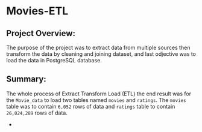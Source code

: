 # Movies-ETL

## Project Overview:
The purpose of the project was to extract data from multiple sources then transform the data by cleaning and joining dataset, and last odjective was to load the data in PostgreSQL database.

## Summary:
The whole process of Extract Transform Load (ETL) the end result was for the `Movie_data` to load two tables named `movies` and `ratings`. The `movies` table was to contain `6,052` rows of data and `ratings` table to contain `26,024,289` rows of data.

  - 

